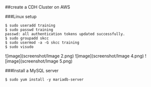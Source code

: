 ##create a CDH Cluster on AWS

###Linux setup

```
$ sudo useradd training
$ sudo passwd training
passwd: all authentication tokens updated successfully.
$ sudo groupadd skcc
$ sudo usermod -a -G skcc training
$ sudo visudo
```
![image](screenshot/Image 2.png)
![image](screenshot/Image 4.png)
![image](screenshot/Image 5.png)




###Install a MySQL server

```
$ sudo yum install -y mariadb-server
